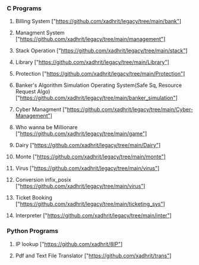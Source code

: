 ###  C Programs

1. Billing System ["https://github.com/xadhrit/legacy/tree/main/bank"]

2. Managment System ["https://github.com/xadhrit/legacy/tree/main/management"]

3. Stack Operation ["https://github.com/xadhrit/legacy/tree/main/stack"]

4. Library  ["https://github.com/xadhrit/legacy/tree/main/Library"]

5. Protection ["https://github.com/xadhrit/legacy/tree/main/Protection"]

6. Banker's Algorithm Simulation Operating System(Safe Sq, Resource Request Algo) 
  ["https://github.com/xadhrit/legacy/tree/main/banker_simulation"]

7. Cyber Managment ["https://github.com/xadhrit/legacy/tree/main/Cyber-Management"]

8. Who wanna be Millionare ["https://github.com/xadhrit/legacy/tree/main/game"]

9. Dairy ["https://github.com/xadhrit/legacy/tree/main/Dairy"]

10. Monte ["https://github.com/xadhrit/legacy/tree/main/monte"]

11. Virus ["https://github.com/xadhrit/legacy/tree/main/virus"]

12. Conversion infix_posix ["https://github.com/xadhrit/legacy/tree/main/virus"]

13. Ticket Booking ["https://github.com/xadhrit/legacy/tree/main/ticketing_sys"]

14. Interpreter ["https://github.com/xadhrit/legacy/tree/main/inter"]

### Python Programs

1. IP lookup ["https://github.com/xadhrit/8IP"]

2. Pdf and Text File Translator ["https://github.com/xadhrit/trans"]


